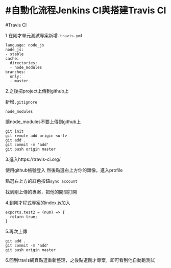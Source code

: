# #自動化流程Jenkins CI與搭建Travis CI

#Travis CI

1.在剛才單元測試專案新增`.travis.yml`

```
language: node_js
node_js:
- stable
cache:
  directories:
  - node_modules
branches:
  only:
  - master
```

2.之後把project上傳到github上

新增`.gitignore`

```
node_modules
```

讓node_modules不要上傳到github上

```
git init
git remote add origin <url>
git add .
git commit -m 'add'
git push origin master
```

3.進入https://travis-ci.org/

使用github帳號登入
然後點選右上方你的頭像，進入profile

點選右上方的紅色按鈕`sync account`

找到剛上傳的專案，把他的開關打開

4.到剛才程式專案的index.js加入

```
exports.test2 = (num) => {
  return true;
}
```

5.再次上傳

```
git add .
git commit -m 'add'
git push origin master
```

6.回到travis網頁點選重新整理，之後點選剛才專案，即可看到他自動跑測試